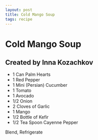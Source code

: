 ```yaml
---
layout: post
title: Cold Mango Soup
tags: recipe
---
```


# Cold Mango Soup

## Created by Inna Kozachkov
- 1 Can Palm Hearts
- 1 Red Pepper
- 1 Mini (Persian) Cucumber
- 1 Tomato
- 1 Avocado
- 1/2 Onion 
- 2 Cloves of Garlic
- 1 Mango
- 1/2 Bottle of Kefir 
- 1/2 Tea Spoon Cayenne Pepper 

Blend, Refrigerate
